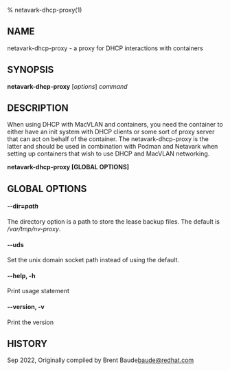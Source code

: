 % netavark-dhcp-proxy(1)

## NAME
netavark-dhcp-proxy - a proxy for DHCP interactions with containers

## SYNOPSIS
**netavark-dhcp-proxy** [*options*] *command* <config>

## DESCRIPTION
When using DHCP with MacVLAN and containers, you need the container to either have
an init system with DHCP clients or some sort of proxy server that can act on behalf
of the container.  The netavark-dhcp-proxy is the latter and should be used in
combination with Podman and Netavark when setting up containers that wish to use
DHCP and MacVLAN networking.

**netavark-dhcp-proxy [GLOBAL OPTIONS]**

## GLOBAL OPTIONS

#### **--dir**=*path*

The directory option is a path to store the lease backup files. The default is
*/var/tmp/nv-proxy*.

#### **--uds**
Set the unix domain socket path instead of using the default.

#### **--help**, **-h**

Print usage statement

#### **--version**, **-v**

Print the version


## HISTORY
Sep 2022, Originally compiled by Brent Baude<baude@redhat.com>
